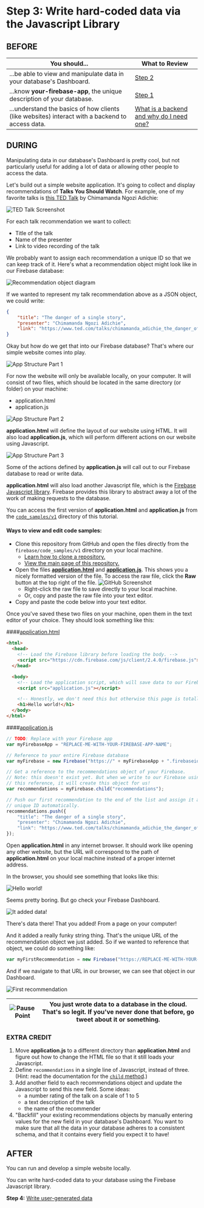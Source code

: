 # Step 3: Write hard-coded data via the Javascript Library

## BEFORE

| You should... | What to Review |
|------------|--------|
| ...be able to view and manipulate data in your database's Dashboard. | [Step 2](step2_write_data_manually.md) |
| ...know **your-firebase-app**, the unique description of your database. | [Step 1](step1_setup.md) |
| ...understand the basics of how clients (like websites) interact with a backend to access data. | [What is a backend and why do I need one?](../../explanations/backend.md) |

## DURING

Manipulating data in our database's Dashboard is pretty cool, but not particularly useful for adding a lot of data or allowing other people to access the data.

Let's build out a simple website application. It's going to collect and display recommendations of **Talks You Should Watch**. For example, one of my favorite talks is [this TED Talk](https://www.ted.com/talks/chimamanda_adichie_the_danger_of_a_single_story) by Chimamanda Ngozi Adichie:

![TED Talk Screenshot](../images/screenshot_ted.png)

For each talk recommendation we want to collect:

* Title of the talk
* Name of the presenter
* Link to video recording of the talk

We probably want to assign each recommendation a unique ID so that we can keep track of it. Here's what a recommendation object might look like in our Firebase database:

![Recommendation object diagram](../images/diagram_app_recommendations.png)

If we wanted to represent my talk recommendation above as a JSON object, we could write:

```json
{
    "title": "The danger of a single story",
    "presenter": "Chimamanda Ngozi Adichie",
    "link": "https://www.ted.com/talks/chimamanda_adichie_the_danger_of_a_single_story"
}
```

Okay but how do we get that into our Firebase database? That's where our simple website comes into play.

![App Structure Part 1](../images/diagram_app_structure_01.png)

For now the website will only be available locally, on your computer. It will consist of two files, which should be located in the same directory (or folder) on your machine:

* application.html
* application.js

![App Structure Part 2](../images/diagram_app_structure_02.png)

**application.html** will define the layout of our website using HTML. It will also load **application.js**, which will perform different actions on our website using Javascript.

![App Structure Part 3](../images/diagram_app_structure_03.png)

Some of the actions defined by **application.js** will call out to our Firebase database to read or write data.

**application.html** will also load another Javascript file, which is the [Firebase Javascript library](https://www.firebase.com/docs/web/). Firebase provides this library to abstract away a lot of the work of making requests to the database.

You can access the first version of **application.html** and **application.js** from the [`code_samples/v1`](https://github.com/mchat/tutorials/tree/master/firebase/code_samples/v1) directory of this tutorial.

#### Ways to view and edit code samples:

* Clone this repository from GitHub and open the files directly from the `firebase/code_samples/v1` directory on your local machine.
    - [Learn how to clone a repository.](https://help.github.com/articles/cloning-a-repository/)
    - [View the main page of this repository.](../../../../)
* Open the files [**application.html**](../code_samples/v1/application.html) and [**application.js**](../code_samples/v1/application.js). This shows you a nicely formatted version of the file. To access the raw file, click the **Raw** button at the top right of the file. ![GitHub Screenshot](../images/screenshot_github_file.png)
    - Right-click the raw file to save directly to your local machine.
    - Or, copy and paste the raw file into your text editor.
* Copy and paste the code below into your text editor.

Once you've saved these two files on your machine, open them in the text editor of your choice. They should look something like this:

####[application.html](../code_samples/v1/application.html)
```html
<html>
  <head>
    <!-- Load the Firebase library before loading the body. -->
    <script src="https://cdn.firebase.com/js/client/2.4.0/firebase.js"></script>
  </head>

  <body>
    <!-- Load the application script, which will save data to our Firebase app. -->
    <script src="application.js"></script>

    <!-- Honestly, we don't need this but otherwise this page is totally blank and it's kind of hard to tell that it's already loaded. -->
    <h1>Hello world!</h1>
  </body>
</html>
```

####[application.js](../code_samples/v1/application.js)
```javascript
// TODO: Replace with your Firebase app
var myFirebaseApp = "REPLACE-ME-WITH-YOUR-FIREBASE-APP-NAME";

// Reference to your entire Firebase database
var myFirebase = new Firebase("https://" + myFirebaseApp + ".firebaseio.com/");

// Get a reference to the recommendations object of your Firebase.
// Note: this doesn't exist yet. But when we write to our Firebase using
// this reference, it will create this object for us!
var recommendations = myFirebase.child("recommendations");

// Push our first recommendation to the end of the list and assign it a
// unique ID automatically.
recommendations.push({
    "title": "The danger of a single story",
    "presenter": "Chimamanda Ngozi Adichie",
    "link": "https://www.ted.com/talks/chimamanda_adichie_the_danger_of_a_single_story"
});
```

Open **application.html** in any internet browser. It should work like opening any other website, but the URL will correspond to the path of **application.html** on your local machine instead of a proper internet address.

In the browser, you should see something that looks like this:

![Hello world!](../images/screenshot_hello_world.png)

Seems pretty boring. But go check your Firebase Dashboard.

![It added data!](../images/screenshot_add_first_recommendation_highlight.png)

There's data there! That you added! From a page on your computer!

And it added a really funky string thing. That's the unique URL of the recommendation object we just added. So if we wanted to reference that object, we could do something like:

```javascript
var myFirstRecommendation = new Firebase("https://REPLACE-ME-WITH-YOUR-FIREBASE-APP-NAME.firebaseio.com/recommendations/-KA3ASkQXzynnbFBCbjr");
```

And if we navigate to that URL in our browser, we can see that object in our Dashboard.

![First recommendation](../images/screenshot_first_recommendation.png)

| ![Pause Point](../images/pause_point.png) | You just wrote data to a database in the cloud. That's so legit. If you've never done that before, go tweet about it or something. |
| --- | --- |

### EXTRA CREDIT

1. Move **application.js** to a different directory than **application.html** and figure out how to change the HTML file so that it still loads your Javascript.
2. Define `recommendations` in a single line of Javascript, instead of three. (Hint: read the documentation for the [`child` method](https://www.firebase.com/docs/web/api/firebase/child.html).)
3. Add another field to each recommendations object and update the Javascript to send this new field. Some ideas:
    * a number rating of the talk on a scale of 1 to 5
    * a text description of the talk
    * the name of the recommender
4. "Backfill" your existing recommendations objects by manually entering values for the new field in your database's Dashboard. You want to make sure that all the data in your database adheres to a consistent schema, and that it contains every field you expect it to have!

## AFTER

You can run and develop a simple website locally.

You can write hard-coded data to your database using the Firebase Javascript library.

**Step 4:** [Write user-generated data](step4_write_dynamic_data.md)
